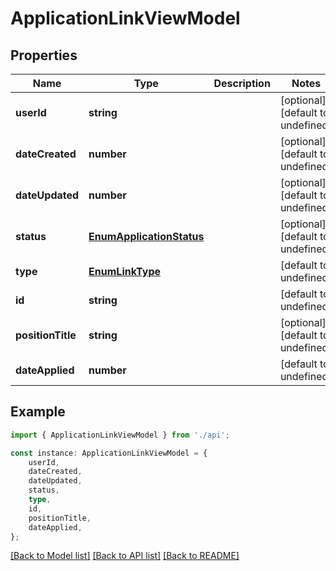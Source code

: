# ApplicationLinkViewModel


## Properties

Name | Type | Description | Notes
------------ | ------------- | ------------- | -------------
**userId** | **string** |  | [optional] [default to undefined]
**dateCreated** | **number** |  | [optional] [default to undefined]
**dateUpdated** | **number** |  | [optional] [default to undefined]
**status** | [**EnumApplicationStatus**](EnumApplicationStatus.md) |  | [optional] [default to undefined]
**type** | [**EnumLinkType**](EnumLinkType.md) |  | [default to undefined]
**id** | **string** |  | [default to undefined]
**positionTitle** | **string** |  | [optional] [default to undefined]
**dateApplied** | **number** |  | [default to undefined]

## Example

```typescript
import { ApplicationLinkViewModel } from './api';

const instance: ApplicationLinkViewModel = {
    userId,
    dateCreated,
    dateUpdated,
    status,
    type,
    id,
    positionTitle,
    dateApplied,
};
```

[[Back to Model list]](../README.md#documentation-for-models) [[Back to API list]](../README.md#documentation-for-api-endpoints) [[Back to README]](../README.md)
